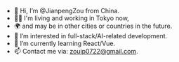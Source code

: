 - 👋 Hi, I’m @JianpengZou from China.
- 👨‍💻 I'm living and working in Tokyo now,
- 🌍 and may be in other cities or countries in the future.
- 👀 I’m interested in full-stack/AI-related development.
- 🌱 I’m currently learning React/Vue.
- 📫 Contact me via: zoujp0722@gmail.com.

<!---
JianpengZou/JianpengZou is a ✨ special ✨ repository because its `README.md` (this file) appears on your GitHub profile.
You can click the Preview link to take a look at your changes.
--->
